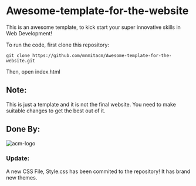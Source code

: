 # Awesome-template-for-the-website
This is an awesome template, to kick start your super innovative skills in Web Development! 

To run the code, first clone this repository:

`git clone https://github.com/mnmitacm/Awesome-template-for-the-website.git`

Then, open index.html 


## Note:

This is just a template and it is not the final website. You need to make suitable changes to get the best out of it.


## Done By:

![acm-logo](https://user-images.githubusercontent.com/25868040/31444390-c0aa36d0-aeb9-11e7-8cb6-630dda3e1a71.png)



### Update:

A new CSS File, Style.css has been commited to the repository! It has brand new themes.


 
